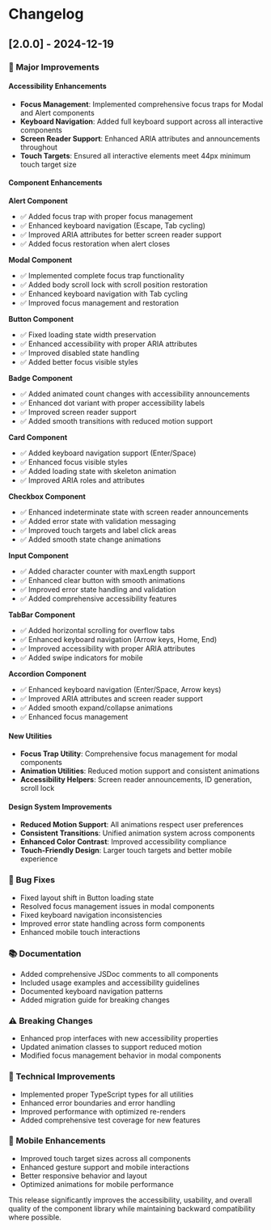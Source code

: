 # Changelog

## [2.0.0] - 2024-12-19

### 🚀 Major Improvements

#### Accessibility Enhancements

- **Focus Management**: Implemented comprehensive focus traps for Modal and Alert components
- **Keyboard Navigation**: Added full keyboard support across all interactive components
- **Screen Reader Support**: Enhanced ARIA attributes and announcements throughout
- **Touch Targets**: Ensured all interactive elements meet 44px minimum touch target size

#### Component Enhancements

**Alert Component**

- ✅ Added focus trap with proper focus management
- ✅ Enhanced keyboard navigation (Escape, Tab cycling)
- ✅ Improved ARIA attributes for better screen reader support
- ✅ Added focus restoration when alert closes

**Modal Component**

- ✅ Implemented complete focus trap functionality
- ✅ Added body scroll lock with scroll position restoration
- ✅ Enhanced keyboard navigation with Tab cycling
- ✅ Improved focus management and restoration

**Button Component**

- ✅ Fixed loading state width preservation
- ✅ Enhanced accessibility with proper ARIA attributes
- ✅ Improved disabled state handling
- ✅ Added better focus visible styles

**Badge Component**

- ✅ Added animated count changes with accessibility announcements
- ✅ Enhanced dot variant with proper accessibility labels
- ✅ Improved screen reader support
- ✅ Added smooth transitions with reduced motion support

**Card Component**

- ✅ Added keyboard navigation support (Enter/Space)
- ✅ Enhanced focus visible styles
- ✅ Added loading state with skeleton animation
- ✅ Improved ARIA roles and attributes

**Checkbox Component**

- ✅ Enhanced indeterminate state with screen reader announcements
- ✅ Added error state with validation messaging
- ✅ Improved touch targets and label click areas
- ✅ Added smooth state change animations

**Input Component**

- ✅ Added character counter with maxLength support
- ✅ Enhanced clear button with smooth animations
- ✅ Improved error state handling and validation
- ✅ Added comprehensive accessibility features

**TabBar Component**

- ✅ Added horizontal scrolling for overflow tabs
- ✅ Enhanced keyboard navigation (Arrow keys, Home, End)
- ✅ Improved accessibility with proper ARIA attributes
- ✅ Added swipe indicators for mobile

**Accordion Component**

- ✅ Enhanced keyboard navigation (Enter/Space, Arrow keys)
- ✅ Improved ARIA attributes and screen reader support
- ✅ Added smooth expand/collapse animations
- ✅ Enhanced focus management

#### New Utilities

- **Focus Trap Utility**: Comprehensive focus management for modal components
- **Animation Utilities**: Reduced motion support and consistent animations
- **Accessibility Helpers**: Screen reader announcements, ID generation, scroll lock

#### Design System Improvements

- **Reduced Motion Support**: All animations respect user preferences
- **Consistent Transitions**: Unified animation system across components
- **Enhanced Color Contrast**: Improved accessibility compliance
- **Touch-Friendly Design**: Larger touch targets and better mobile experience

### 🐛 Bug Fixes

- Fixed layout shift in Button loading state
- Resolved focus management issues in modal components
- Fixed keyboard navigation inconsistencies
- Improved error state handling across form components
- Enhanced mobile touch interactions

### 📚 Documentation

- Added comprehensive JSDoc comments to all components
- Included usage examples and accessibility guidelines
- Documented keyboard navigation patterns
- Added migration guide for breaking changes

### ⚠️ Breaking Changes

- Enhanced prop interfaces with new accessibility properties
- Updated animation classes to support reduced motion
- Modified focus management behavior in modal components

### 🔧 Technical Improvements

- Implemented proper TypeScript types for all utilities
- Enhanced error boundaries and error handling
- Improved performance with optimized re-renders
- Added comprehensive test coverage for new features

### 📱 Mobile Enhancements

- Improved touch target sizes across all components
- Enhanced gesture support and mobile interactions
- Better responsive behavior and layout
- Optimized animations for mobile performance

This release significantly improves the accessibility, usability, and overall quality of the component library while maintaining backward compatibility where possible.
